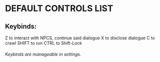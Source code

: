# DEFAULT CONTROLS LIST

## Keybinds:

Z to interact with NPCS, continue said dialogue
X to disclose dialogue
C to crawl
SHIFT to run
CTRL to Shift-Lock

###### Keybinds are manageable in settings.
